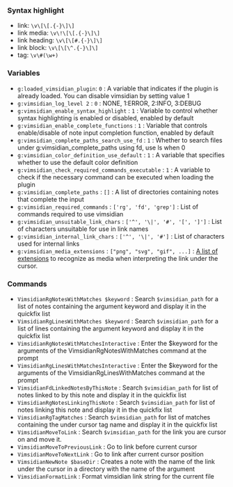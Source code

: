 ### Syntax highlight

- link: `\v\[\[.{-}\]\]`
- link media: `\v\!\[\[.{-}\]\]`
- link heading: `\v\[\[#.{-}\]\]`
- link block: `\v\[\[\^.{-}\]\]`
- tag: `\v\#(\w+)`

### Variables

- `g:loaded_vimsidian_plugin`: `0` : A variable that indicates if the plugin is already loaded. You can disable vimsidian by setting value 1
- `g:vimsidian_log_level 2` : `0` : NONE, 1:ERROR, 2:INFO, 3:DEBUG
- `g:vimsidian_enable_syntax_highlight` : `1` : Variable to control whether syntax highlighting is enabled or disabled, enabled by default
- `g:vimsidian_enable_complete_functions` : `1` : Variable that controls enable/disable of note input completion function, enabled by default
- `g:vimsidian_complete_paths_search_use_fd` : `1` : Whether to search files under g:vimsidian_complete_paths using fd, use ls when 0
- `g:vimsidian_color_definition_use_default` : `1` : A variable that specifies whether to use the default color definition
- `g:vimsidian_check_required_commands_executable` : `1` : A variable to check if the necessary command can be executed when loading the plugin
- `g:vimsidian_complete_paths` : `[]` : A list of directories containing notes that complete the input
- `g:vimsidian_required_commands` : `['rg', 'fd', 'grep']` : List of commands required to use vimsidian
- `g:vimsidian_unsuitable_link_chars` : `['^', '\|', '#', '[', ']']` : List of characters unsuitable for use in link names
- `g:vimsidian_internal_link_chars` : `['^', '\|', '#']` : List of characters used for internal links
- `g:vimsidian_media_extensions` : `["png", "svg", "gif", ...]` : [A list of extensions](https://help.obsidian.md/Obsidian+Publish/Hosting+media+files) to recognize as media when interpreting the link under the cursor.

### Commands

- `VimsidianRgNotesWithMatches $keyword` : Search `$vimsidian_path` for a list of notes containing the argument keyword and display it in the quickfix list
- `VimsidianRgLinesWithMatches $keyword` : Search `$vimsidian_path` for a list of lines containing the argument keyword and display it in the quickfix list
- `VimsidianRgNotesWithMatchesInteractive` : Enter the $keyword for the arguments of the VimsidianRgNotesWithMatches command at the prompt
- `VimsidianRgLinesWithMatchesInteractive` : Enter the $keyword for the arguments of the VimsidianRgLinesWithMatches command at the prompt
- `VimsidianFdLinkedNotesByThisNote` : Search `$vimsidian_path` for list of notes linked to by this note and display it in the quickfix list
- `VimsidianRgNotesLinkingThisNote` : Search `$vimsidian_path` for list of notes linking this note and display it in the quickfix list
- `VimsidianRgTagMatches` : Search `$vimsidian_path` for list of matches containing the under cursor tag name and display it in the quickfix list
- `VimsidianMoveToLink` : Search `$vimsidian_path` for the link you are cursor on and move it.
- `VimsidianMoveToPreviousLink` : Go to link before current cursor
- `VimsidianMoveToNextLink` : Go to link after current cursor position
- `VimsidianNewNote $baseDir` : Creates a note with the name of the link under the cursor in a directory with the name of the argument
- `VimsidianFormatLink` : Format vimsidian link string for the current file
